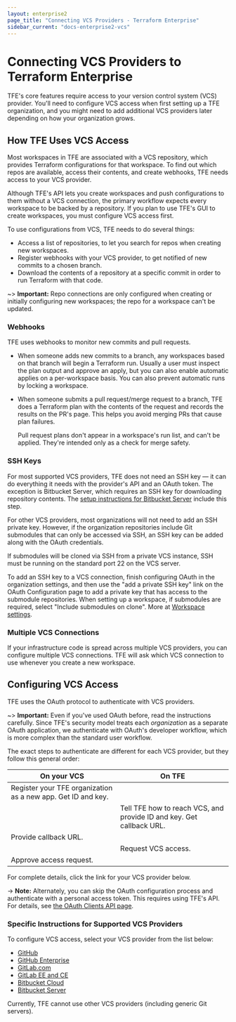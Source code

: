 ```yaml
---
layout: enterprise2
page_title: "Connecting VCS Providers - Terraform Enterprise"
sidebar_current: "docs-enterprise2-vcs"
---
```


# Connecting VCS Providers to Terraform Enterprise

TFE's core features require access to your version control system (VCS) provider. You'll need to configure VCS access when first setting up a TFE organization, and you might need to add additional VCS providers later depending on how your organization grows.

## How TFE Uses VCS Access

Most workspaces in TFE are associated with a VCS repository, which provides Terraform configurations for that workspace. To find out which repos are available, access their contents, and create webhooks, TFE needs access to your VCS provider.

Although TFE's API lets you create workspaces and push configurations to them without a VCS connection, the primary workflow expects every workspace to be backed by a repository. If you plan to use TFE's GUI to create workspaces, you must configure VCS access first.

To use configurations from VCS, TFE needs to do several things:

- Access a list of repositories, to let you search for repos when creating new workspaces.
- Register webhooks with your VCS provider, to get notified of new commits to a chosen branch.
- Download the contents of a repository at a specific commit in order to run Terraform with that code.

~> **Important:** Repo connections are only configured when creating or initially configuring new workspaces; the repo for a workspace can't be updated.

### Webhooks

TFE uses webhooks to monitor new commits and pull requests.

- When someone adds new commits to a branch, any workspaces based on that branch will begin a Terraform run. Usually a user must inspect the plan output and approve an apply, but you can also enable automatic applies on a per-workspace basis. You can also prevent automatic runs by locking a workspace.
- When someone submits a pull request/merge request to a branch, TFE does a Terraform plan with the contents of the request and records the results on the PR's page. This helps you avoid merging PRs that cause plan failures.

    Pull request plans don't appear in a workspace's run list, and can't be applied. They're intended only as a check for merge safety.

### SSH Keys

For most supported VCS providers, TFE does not need an SSH key — it can do everything it needs with the provider's API and an OAuth token. The exception is Bitbucket Server, which requires an SSH key for downloading repository contents. The [setup instructions for Bitbucket Server](./bitbucket-server.html) include this step.

For other VCS providers, most organizations will not need to add an SSH private key. However, if the organization repositories include Git submodules that can only be accessed via SSH, an SSH key can be added along with the OAuth credentials.

If submodules will be cloned via SSH from a private VCS instance, SSH must be running on the standard port 22 on the VCS server.

To add an SSH key to a VCS connection, finish configuring OAuth in the organization settings, and then use the "add a private SSH key" link on the OAuth Configuration page to add a private key that has access to the submodule repositories. When setting up a workspace, if submodules are required, select "Include submodules on clone". More at [Workspace settings](../workspaces/settings.html).

### Multiple VCS Connections

If your infrastructure code is spread across multiple VCS providers, you can configure multiple VCS connections. TFE will ask which VCS connection to use whenever you create a new workspace.

## Configuring VCS Access

TFE uses the OAuth protocol to authenticate with VCS providers.

~> **Important:** Even if you've used OAuth before, read the instructions carefully. Since TFE's security model treats each _organization_ as a separate OAuth application, we authenticate with OAuth's developer workflow, which is more complex than the standard user workflow.

The exact steps to authenticate are different for each VCS provider, but they follow this general order:

On your VCS | On TFE
--|--
Register your TFE organization as a new app. Get ID and key. | &nbsp;
&nbsp; | Tell TFE how to reach VCS, and provide ID and key. Get callback URL.
Provide callback URL. | &nbsp;
&nbsp; | Request VCS access.
Approve access request. | &nbsp;

For complete details, click the link for your VCS provider below.

-> **Note:** Alternately, you can skip the OAuth configuration process and authenticate with a personal access token. This requires using TFE's API. For details, see [the OAuth Clients API page](../api/oauth-clients.html).

### Specific Instructions for Supported VCS Providers

To configure VCS access, select your VCS provider from the list below:

- [GitHub](./github.html)
- [GitHub Enterprise](./github-enterprise.html)
- [GitLab.com](./gitlab-com.html)
- [GitLab EE and CE](./gitlab-eece.html)
- [Bitbucket Cloud](./bitbucket-cloud.html)
- [Bitbucket Server](./bitbucket-server.html)

Currently, TFE cannot use other VCS providers (including generic Git servers).

